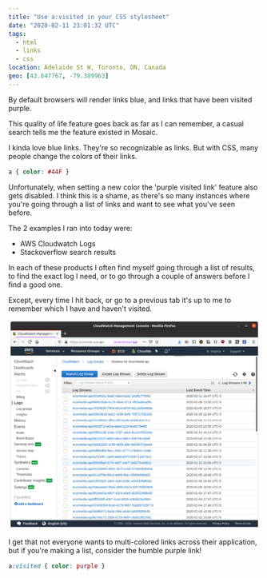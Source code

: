```yaml
---
title: "Use a:visited in your CSS stylesheet"
date: "2020-02-11 23:01:32 UTC"
tags:
  - html
  - links
  - css
location: Adelaide St W, Toronto, ON, Canada
geo: [43.647767, -79.389963]
---
```



By default browsers will render links blue, and links that have been visited
purple.

This quality of life feature goes back as far as I can remember, a casual
search tells me the feature existed in Mosaic.

I kinda love blue links. They're so recognizable as links. But with CSS, many
people change the colors of their links.

```css
a { color: #44F }
```

Unfortunately, when setting a new color the 'purple visited link' feature also
gets disabled. I think this is a shame, as there's so many instances where
you're going through a list of links and want to see what you've seen before.

The 2 examples I ran into today were:

* AWS Cloudwatch Logs
* Stackoverflow search results

In each of these products I often find myself going through a list of results,
to find the exact log I need, or to go through a couple of answers before I find
a good one.

Except, every time I hit back, or go to a previous tab it's up to me to remember
which I have and haven't visited.

<img src="/assets/posts/aws.png" style="max-width: 100%" alt="AWS Cloudwatch logs" />

I get that not everyone wants to multi-colored links across their application,
but if you're making a list, consider the humble purple link!

```css
a:visited { color: purple }
```
